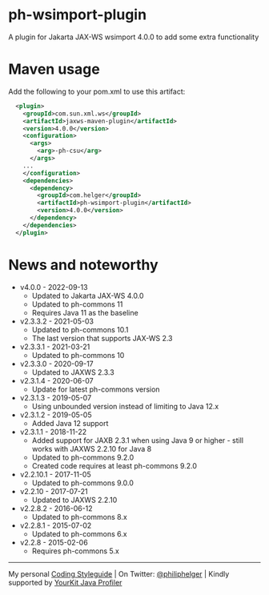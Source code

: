 # ph-wsimport-plugin

A plugin for Jakarta JAX-WS wsimport 4.0.0 to add some extra functionality

# Maven usage

Add the following to your pom.xml to use this artifact:

```xml
  <plugin>
    <groupId>com.sun.xml.ws</groupId>
    <artifactId>jaxws-maven-plugin</artifactId>
    <version>4.0.0</version>
    <configuration>
      <args>
        <arg>-ph-csu</arg>
      </args>
    ...
    </configuration>
    <dependencies>
      <dependency>
        <groupId>com.helger</groupId>
        <artifactId>ph-wsimport-plugin</artifactId>
        <version>4.0.0</version>
      </dependency>
    </dependencies>
  </plugin>
```

# News and noteworthy

* v4.0.0 - 2022-09-13
    * Updated to Jakarta JAX-WS 4.0.0
    * Updated to ph-commons 11
    * Requires Java 11 as the baseline
* v2.3.3.2 - 2021-05-03
    * Updated to ph-commons 10.1
    * The last version that supports JAX-WS 2.3
* v2.3.3.1 - 2021-03-21
    * Updated to ph-commons 10
* v2.3.3.0 - 2020-09-17
    * Updated to JAXWS 2.3.3
* v2.3.1.4 - 2020-06-07
    * Update for latest ph-commons version
* v2.3.1.3 - 2019-05-07
    * Using unbounded version instead of limiting to Java 12.x
* v2.3.1.2 - 2019-05-05
    * Added Java 12 support
* v2.3.1.1 - 2018-11-22
    * Added support for JAXB 2.3.1 when using Java 9 or higher - still works with JAXWS 2.2.10 for Java 8
    * Updated to ph-commons 9.2.0 
    * Created code requires at least ph-commons 9.2.0
* v2.2.10.1 - 2017-11-05
    * Updated to ph-commons 9.0.0
* v2.2.10 - 2017-07-21
    * Updated to JAXWS 2.2.10
* v2.2.8.2 - 2016-06-12
    * Updated to ph-commons 8.x
* v2.2.8.1 - 2015-07-02
    * Updated to ph-commons 6.x
* v2.2.8 - 2015-02-06
    * Requires ph-commons 5.x

---

My personal [Coding Styleguide](https://github.com/phax/meta/blob/master/CodingStyleguide.md) |
On Twitter: <a href="https://twitter.com/philiphelger">@philiphelger</a> |
Kindly supported by [YourKit Java Profiler](https://www.yourkit.com)